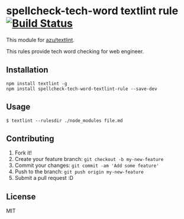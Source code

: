# spellcheck-tech-word textlint rule [![Build Status](https://travis-ci.org/azu/spellcheck-tech-word-textlint-rule.svg)](https://travis-ci.org/azu/spellcheck-tech-word-textlint-rule)

This module for [azu/textlint](https://github.com/azu/textlint "azu/textlint").

This rules provide tech word checking for web engineer.

## Installation

```
npm install textlint -g
npm install spellcheck-tech-word-textlint-rule --save-dev
```

## Usage

```
$ textlint --rulesdir ./node_modules file.md
```

## Contributing

1. Fork it!
2. Create your feature branch: `git checkout -b my-new-feature`
3. Commit your changes: `git commit -am 'Add some feature'`
4. Push to the branch: `git push origin my-new-feature`
5. Submit a pull request :D

## License

MIT